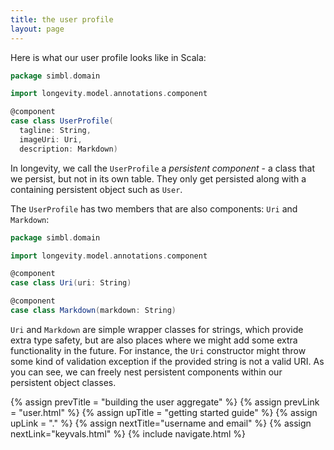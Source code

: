 ```yaml
---
title: the user profile
layout: page
---
```


Here is what our user profile looks like in Scala:

```scala
package simbl.domain

import longevity.model.annotations.component

@component
case class UserProfile(
  tagline: String,
  imageUri: Uri,
  description: Markdown)
```

In longevity, we call the `UserProfile` a _persistent component_ - a
class that we persist, but not in its own table. They only get
persisted along with a containing persistent object such as `User`.

The `UserProfile` has two members that are also components: `Uri`
and `Markdown`:

```scala
package simbl.domain

import longevity.model.annotations.component

@component
case class Uri(uri: String)

@component
case class Markdown(markdown: String)
```

`Uri` and `Markdown` are simple wrapper classes for strings, which
provide extra type safety, but are also places where we might add some
extra functionality in the future. For instance, the `Uri` constructor
might throw some kind of validation exception if the provided string
is not a valid URI. As you can see, we can freely nest persistent
components within our persistent object classes.

{% assign prevTitle = "building the user aggregate" %}
{% assign prevLink = "user.html" %}
{% assign upTitle = "getting started guide" %}
{% assign upLink = "." %}
{% assign nextTitle="username and email" %}
{% assign nextLink="keyvals.html" %}
{% include navigate.html %}
